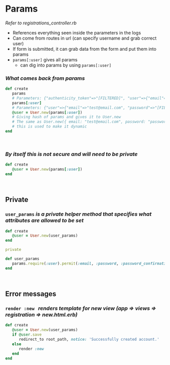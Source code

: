 # Params

_Refer to registrations_controller.rb_

-  References everything seen inside the parameters in the logs
-  Can come from routes in url (can specify username and grab correct user)
-  If form is submitted, it can grab data from the form and put them into params
-  `params[:user]` gives all params
   -  can dig into params by using `params[:user]`
      &nbsp;

### _What comes back from params_

```ruby
def create
   params
   # Parameters: {"authenticity_token"=>"[FILTERED]", "user"=>{"email"=>"test@email.com", "password"=>"[FILTERED]", "password_confirmation"=>"[FILTERED]"}, "commit"=>"Sign Up"}
   params[:user]
   # Parameters: {"user"=>{"email"=>"test@email.com", "password"=>"[FILTERED]", "password_confirmation"=>"[FILTERED]"}}
   @user = User.new(params[:user])
   # Giving hash of params and gives it to User.new
   # The same as User.new({ email: "test@email.com", password: "password" })
   # this is used to make it dynamic
end

```

&nbsp;

### _By itself this is not secure and will need to be private_

```ruby
def create
   @user = User.new(params[:user])
end
```

&nbsp;

## Private

### `user_params` _is a private helper method that specifies what attributes are allowed to be set_

```ruby
def create
   @user = User.new(user_params)
end

private

def user_params
   params.require(:user).permit(:email, :password, :password_confirmation)
end
```

&nbsp;

## Error messages

### `render :new` &nbsp; _renders template for new view (app => views => registration => new.html.erb)_

```ruby
def create
   @user = User.new(user_params)
   if @user.save
      redirect_to root_path, notice: 'Successfully created account.'
   else
      render :new
   end
end
```
